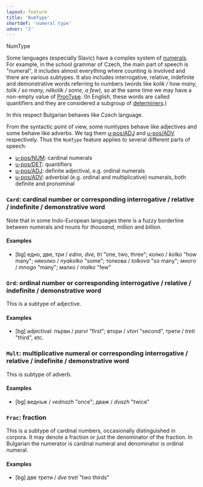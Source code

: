 ```yaml
---
layout: feature
title: 'NumType'
shortdef: 'numeral type'
udver: '2'
---
```


NumType

Some languages (especially Slavic) have a complex system of
[numerals](u-pos/NUM). For example, in the school grammar of Czech,
the main part of speech is "numeral", it includes almost everything
where counting is involved and there are various subtypes. It also
includes interrogative, relative, indefinite and demonstrative words
referring to numbers (words like _kolik / how many, tolik / so many,
několik / some, a few),_ so at the same time we may have a non-empty
value of [PronType]().  (In English, these words are called
quantifiers and they are considered a subgroup of
[determiners](u-pos/DET).)

In this respect Bulgarian behaves like Czech language.

From the syntactic point of view, some numtypes behave like adjectives
and some behave like adverbs. We tag them [u-pos/ADJ]() and
[u-pos/ADV]() respectively. Thus the `NumType` feature applies to
several different parts of speech:

* [u-pos/NUM](): cardinal numerals
* [u-pos/DET](): quantifiers
* [u-pos/ADJ](): definite adjectival, e.g. ordinal numerals
* [u-pos/ADV](): adverbial (e.g. ordinal and multiplicative) numerals, both definite and pronominal

### <a name="Card">`Card`</a>: cardinal number or corresponding interrogative / relative / indefinite / demonstrative word

Note that in some Indo-European languages there is a fuzzy borderline
between numerals and nouns for _thousand, million_ and _billion._

#### Examples

* [bg] едно, две, три / _edno, dve, tri_ "one, two, three"; колко / _kolko_ "how many";
  няколко / _nyakolko_ "some"; толкова / _tolkova_ "so many"; много / _mnogo_ "many"; малко / _malko_ "few"

### <a name="Ord">`Ord`</a>: ordinal number or corresponding interrogative / relative / indefinite / demonstrative word

This is a subtype of adjective.

#### Examples

* [bg] adjectival: първи / _parvi_ "first"; втори / _vtori_ "second", трети / _treti_ "third", etc.

### <a name="Mult">`Mult`</a>: multiplicative numeral or corresponding interrogative / relative / indefinite / demonstrative word

This is subtype of adverb.

#### Examples

* [bg] веднъж / _vednazh_ "once"; дваж / _dvazh_ "twice"

### <a name="Frac">`Frac`</a>: fraction

This is a subtype of cardinal numbers, occasionally distinguished in
corpora. It may denote a fraction or just the denominator of the
fraction. In Bulgarian the numerator is cardinal numeral and denominator is ordinal numeral.

#### Examples

* [bg] две трети / _dve treti_ "two thirds"
<!-- Interlanguage links updated Po 11. listopadu 2024, 20:09:54 CET -->
